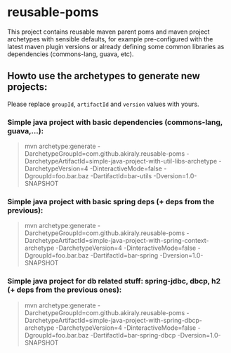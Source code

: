reusable-poms
=============

This project contains reusable maven parent poms and maven project archetypes with sensible defaults, for example pre-configured with the latest maven plugin versions or already defining some common libraries as dependencies (commons-lang, guava, etc).

**Howto use the archetypes to generate new projects:**
------------------------------------------------------

Please replace `groupId`, `artifactId` and `version` values with yours.

### Simple java project with basic dependencies (commons-lang, guava,...):
> mvn archetype:generate -DarchetypeGroupId=com.github.akiraly.reusable-poms -DarchetypeArtifactId=simple-java-project-with-util-libs-archetype -DarchetypeVersion=4 -DinteractiveMode=false -DgroupId=foo.bar.baz -DartifactId=bar-utils -Dversion=1.0-SNAPSHOT

### Simple java project with basic spring deps (+ deps from the previous):
> mvn archetype:generate -DarchetypeGroupId=com.github.akiraly.reusable-poms -DarchetypeArtifactId=simple-java-project-with-spring-context-archetype -DarchetypeVersion=4 -DinteractiveMode=false -DgroupId=foo.bar.baz -DartifactId=bar-spring -Dversion=1.0-SNAPSHOT

### Simple java project for db related stuff: spring-jdbc, dbcp, h2 (+ deps from the previous ones):
> mvn archetype:generate -DarchetypeGroupId=com.github.akiraly.reusable-poms -DarchetypeArtifactId=simple-java-project-with-spring-dbcp-archetype -DarchetypeVersion=4 -DinteractiveMode=false -DgroupId=foo.bar.baz -DartifactId=bar-spring-dbcp -Dversion=1.0-SNAPSHOT
